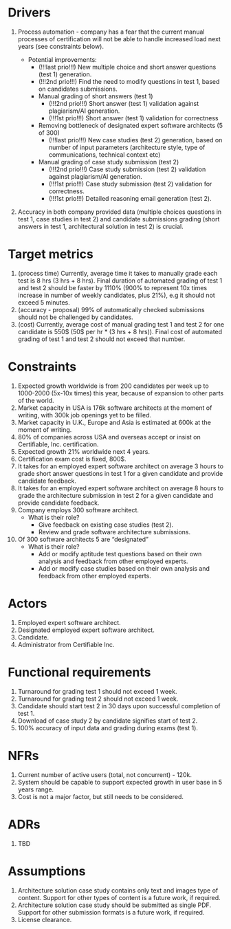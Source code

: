 # Drivers

1. Process automation - company has a fear that the current manual processes of certification will not be able to handle increased load next years (see constraints below).
   - Potential improvements:
     - (!!!last prio!!!) New multiple choice and short answer questions (test 1) generation.
     - (!!!2nd prio!!!) Find the need to modify questions in test 1, based on candidates submissions.
     - Manual grading of short answers (test 1)
       - (!!!2nd prio!!!) Short answer (test 1) validation against plagiarism/AI generation. 
       - (!!!1st prio!!!) Short answer (test 1) validation for correctness
     - Removing bottleneck of designated expert software architects (5 of 300)
       - (!!!last prio!!!) New case studies (test 2) generation, based on number of input parameters (architecture style, type of communications, technical context etc)
     - Manual grading of case study submission (test 2)
       - (!!!2nd prio!!!) Case study submission (test 2) validation against plagiarism/AI generation.
       - (!!!1st prio!!!) Case study submission (test 2) validation for correctness.
       - (!!!1st prio!!!) Detailed reasoning email generation (test 2).

2. Accuracy in both company provided data (multiple choices questions in test 1, case studies in test 2) and candidate submissions grading (short answers in test 1, architectural solution in test 2) is crucial.

# Target metrics

1. (process time) Currently, average time it takes to manually grade each test is 8 hrs (3 hrs + 8 hrs). Final duration of automated grading of test 1 and test 2 should be faster by 1110% (900% to represent 10x times increase in number of weekly candidates, plus 21%), e.g it should not exceed 5 minutes.
2. (accuracy - proposal) 99% of automatically checked submissions should not be challenged by candidates.
3. (cost) Currently, average cost of manual grading test 1 and test 2 for one candidate is 550$ (50$ per hr * (3 hrs + 8 hrs)). Final cost of automated grading of test 1 and test 2 should not exceed that number.

# Constraints

1. Expected growth worldwide is from 200 candidates per week up to 1000-2000 (5x-10x times) this year, because of expansion to other parts of the world.
2. Market capacity in USA is 176k software architects at the moment of writing, with 300k job openings yet to be filled.
3. Market capacity in U.K., Europe and Asia is estimated at 600k at the moment of writing.
4. 80% of companies across USA and overseas accept or insist on Certifiable, Inc. certification.
5. Expected growth 21% worldwide next 4 years.
6. Certification exam cost is fixed, 800$.
7. It takes for an employed expert software architect on average 3 hours to grade short answer questions in test 1 for a given candidate and provide candidate feedback.
8. It takes for an employed expert software architect on average 8 hours to grade the architecture submission in test 2 for a given candidate and provide candidate feedback.
9. Company employs 300 software architect.
   - What is their role?
     - Give feedback on existing case studies (test 2).
     - Review and grade software architecture submissions.
10. Of 300 software architects 5 are “designated”
    - What is their role?
      - Add or modify aptitude test questions based on their own analysis and feedback from other employed experts.
      - Add or modify case studies based on their own analysis and feedback from other employed experts.

# Actors

1. Employed expert software architect.
2. Designated employed expert software architect.
3. Candidate.
4. Administrator from Certifiable Inc.

# Functional requirements

1. Turnaround for grading test 1 should not exceed 1 week.
2. Turnaround for grading test 2 should not exceed 1 week.
3. Candidate should start test 2 in 30 days upon successful completion of test 1.
4. Download of case study 2 by candidate signifies start of test 2.
5. 100% accuracy of input data and grading during exams (test 1).

# NFRs

1. Current number of active users (total, not concurrent) - 120k.
2. System should be capable to support expected growth in user base in 5 years range.
3. Cost is not a major factor, but still needs to be considered.

# ADRs

1. TBD

# Assumptions

1. Architecture solution case study contains only text and images type of content. Support for other types of content is a future work, if required.
2. Architecture solution case study should be submitted as single PDF. Support for other submission formats is a future work, if required.
3. License clearance.